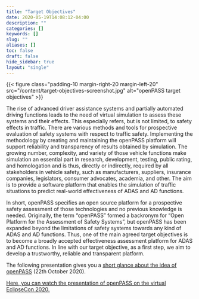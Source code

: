 ```yaml
---
title: "Target Objectives"
date: 2020-05-19T14:08:12-04:00
description: ""
categories: []
keywords: []
slug: ""
aliases: []
toc: false
draft: false
hide_sidebar: true
layout: "single"
---
```

<!-- {{< page/objectives >}}-->

{{< figure class="padding-10 margin-right-20 margin-left-20" src="/content/target-objectives-screenshot.jpg" alt="openPASS target objectives" >}}

The rise of advanced driver assistance systems and partially automated driving functions leads to the need of virtual simulation to assess these systems and their effects. This especially refers, but is not limited, to safety effects in traffic. There are various methods and tools for prospective evaluation of safety systems with respect to traffic safety. Implementing the methodology by creating and maintaining the openPASS platform will support reliability and transparency of results obtained by simulation. The growing number, complexity, and variety of those vehicle functions make simulation an essential part in research, development, testing, public rating, and homologation and is thus, directly or indirectly, required by all stakeholders in vehicle safety, such as manufacturers, suppliers, insurance companies, legislators, consumer advocates, academia, and other. The aim is to provide a software platform that enables the simulation of traffic situations to predict real-world effectiveness of ADAS and AD functions. 

In short, openPASS specifies an open source platform for a prospective safety assessment of those technologies and no previous knowledge is needed. Originally, the term “openPASS” formed a backronym for “Open Platform for the Assessment of Safety Systems”, but openPASS has been expanded beyond the limitations of safety systems towards any kind of ADAS and AD functions. Thus, one of the main agreed target objectives is to become a broadly accepted effectiveness assessment platform for ADAS and AD functions. In line with our target objective, as a first step, we aim to develop a trustworthy, reliable and transparent platform.

The following presentation gives you a <ins>[short glance about the idea of openPASS](openpass_at_a_glance.pdf)</ins> (22th October 2020).

<ins>[Here](https://www.youtube.com/watch?v=fcykRw-yoOI)<ins>, you can watch the presentation of openPASS on the virtual EclipseCon 2020.

